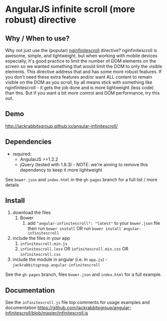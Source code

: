 # AngularJS infinite scroll (more robust) directive

## Why / When to use?
Why not just use the (popular) <a href='https://github.com/BinaryMuse/ngInfiniteScroll'>nginfinitescroll</a> directive?
nginfinitescroll is awesome, simple, and lightweight, but when working with mobile devices especially, it's good practice to limit the number of DOM elements on the screen so we wanted something that would limit the DOM to only the visible elements. This directive address that and has some more robust features. If you don't need these extra features and/or want ALL content to remain visible on the DOM as you scroll, by all means stick with something like nginfinitescroll - it gets the job done and is more lightweight (less code) than this. But if you want a bit more control and DOM performance, try this out.

## Demo
http://jackrabbitsgroup.github.io/angular-infinitescroll/

## Dependencies
- required:
	- AngularJS >=1.2.2
	- jQuery (tested with 1.8.3) - NOTE: we're aiming to remove this dependency to keep it more lightweight

See `bower.json` and `index.html` in the `gh-pages` branch for a full list / more details

## Install
1. download the files
	1. Bower
		1. add `"angular-infinitescroll": "latest"` to your `bower.json` file then run `bower install` OR run `bower install angular-infinitescroll`
2. include the files in your app
	1. `infinitescroll.min.js`
	2. `infinitescroll.less` OR `infinitescroll.min.css` OR `infinitescroll.css`
3. include the module in angular (i.e. in `app.js`) - `jackrabbitsgroup.angular-infinitescroll`

See the `gh-pages` branch, files `bower.json` and `index.html` for a full example.


## Documentation
See the `infinitescroll.js` file top comments for usage examples and documentation
https://github.com/jackrabbitsgroup/angular-infinitescroll/blob/master/infinitescroll.js